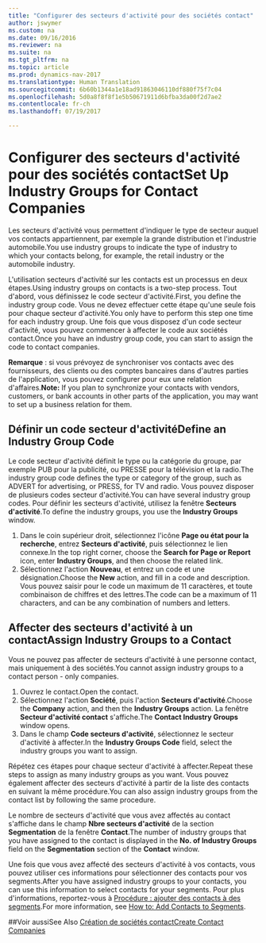 ```yaml
---
title: "Configurer des secteurs d'activité pour des sociétés contact"
author: jswymer
ms.custom: na
ms.date: 09/16/2016
ms.reviewer: na
ms.suite: na
ms.tgt_pltfrm: na
ms.topic: article
ms.prod: dynamics-nav-2017
ms.translationtype: Human Translation
ms.sourcegitcommit: 6b60b1344a1e18ad91863046110df880f75f7c04
ms.openlocfilehash: 5d0a8f8f8f1e5b50671911d6bfba3da00f2d7ae2
ms.contentlocale: fr-ch
ms.lasthandoff: 07/19/2017

---
```

# <a name="set-up-industry-groups-for-contact-companies"></a><span data-ttu-id="c5dd6-102">Configurer des secteurs d'activité pour des sociétés contact</span><span class="sxs-lookup"><span data-stu-id="c5dd6-102">Set Up Industry Groups for Contact Companies</span></span>
<span data-ttu-id="c5dd6-103">Les secteurs d'activité vous permettent d'indiquer le type de secteur auquel vos contacts appartiennent, par exemple la grande distribution et l'industrie automobile.</span><span class="sxs-lookup"><span data-stu-id="c5dd6-103">You use industry groups to indicate the type of industry to which your contacts belong, for example, the retail industry or the automobile industry.</span></span>

<span data-ttu-id="c5dd6-104">L'utilisation secteurs d'activité sur les contacts est un processus en deux étapes.</span><span class="sxs-lookup"><span data-stu-id="c5dd6-104">Using industry groups on contacts is a two-step process.</span></span> <span data-ttu-id="c5dd6-105">Tout d'abord, vous définissez le code secteur d'activité.</span><span class="sxs-lookup"><span data-stu-id="c5dd6-105">First, you define the industry group code.</span></span> <span data-ttu-id="c5dd6-106">Vous ne devez effectuer cette étape qu'une seule fois pour chaque secteur d'activité.</span><span class="sxs-lookup"><span data-stu-id="c5dd6-106">You only have to perform this step one time for each industry group.</span></span> <span data-ttu-id="c5dd6-107">Une fois que vous disposez d'un code secteur d'activité, vous pouvez commencer à affecter le code aux sociétés contact.</span><span class="sxs-lookup"><span data-stu-id="c5dd6-107">Once you have an industry group code, you can start to assign the code to contact companies.</span></span>

<span data-ttu-id="c5dd6-108">**Remarque** : si vous prévoyez de synchroniser vos contacts avec des fournisseurs, des clients ou des comptes bancaires dans d'autres parties de l'application, vous pouvez configurer pour eux une relation d'affaires.</span><span class="sxs-lookup"><span data-stu-id="c5dd6-108">**Note:** If you plan to synchronize your contacts with vendors, customers, or bank accounts in other parts of the application, you may want to set up a business relation for them.</span></span>

## <a name="define-an-industry-group-code"></a><span data-ttu-id="c5dd6-109">Définir un code secteur d'activité</span><span class="sxs-lookup"><span data-stu-id="c5dd6-109">Define an Industry Group Code</span></span>
<span data-ttu-id="c5dd6-110">Le code secteur d'activité définit le type ou la catégorie du groupe, par exemple PUB pour la publicité, ou PRESSE pour la télévision et la radio.</span><span class="sxs-lookup"><span data-stu-id="c5dd6-110">The industry group code defines the type or category of the group, such as ADVERT for advertising, or PRESS, for TV and radio.</span></span> <span data-ttu-id="c5dd6-111">Vous pouvez disposer de plusieurs codes secteur d'activité.</span><span class="sxs-lookup"><span data-stu-id="c5dd6-111">You can have several industry group codes.</span></span> <span data-ttu-id="c5dd6-112">Pour définir les secteurs d'activité, utilisez la fenêtre **Secteurs d'activité**.</span><span class="sxs-lookup"><span data-stu-id="c5dd6-112">To define the industry groups, you use the **Industry Groups** window.</span></span>

1. <span data-ttu-id="c5dd6-113">Dans le coin supérieur droit, sélectionnez l'icône **Page ou état pour la recherche**, entrez **Secteurs d'activité**, puis sélectionnez le lien connexe.</span><span class="sxs-lookup"><span data-stu-id="c5dd6-113">In the top right corner, choose the **Search for Page or Report** icon, enter **Industry Groups**, and then choose the related link.</span></span>
2. <span data-ttu-id="c5dd6-114">Sélectionnez l'action **Nouveau**, et entrez un code et une désignation.</span><span class="sxs-lookup"><span data-stu-id="c5dd6-114">Choose the **New** action, and fill in a code and description.</span></span> <span data-ttu-id="c5dd6-115">Vous pouvez saisir pour le code un maximum de 11 caractères, et toute combinaison de chiffres et des lettres.</span><span class="sxs-lookup"><span data-stu-id="c5dd6-115">The code can be a maximum of 11 characters, and can be any combination of numbers and letters.</span></span>

## <a name="assign-industry-groups-to-a-contact"></a><span data-ttu-id="c5dd6-116">Affecter des secteurs d'activité à un contact</span><span class="sxs-lookup"><span data-stu-id="c5dd6-116">Assign Industry Groups to a Contact</span></span>
<span data-ttu-id="c5dd6-117">Vous ne pouvez pas affecter de secteurs d'activité à une personne contact, mais uniquement à des sociétés.</span><span class="sxs-lookup"><span data-stu-id="c5dd6-117">You cannot assign industry groups to a contact person - only companies.</span></span>

1. <span data-ttu-id="c5dd6-118">Ouvrez le contact.</span><span class="sxs-lookup"><span data-stu-id="c5dd6-118">Open the contact.</span></span>
2. <span data-ttu-id="c5dd6-119">Sélectionnez l'action **Société**, puis l'action **Secteurs d'activité**.</span><span class="sxs-lookup"><span data-stu-id="c5dd6-119">Choose the **Company** action, and then the **Industry Groups** action.</span></span> <span data-ttu-id="c5dd6-120">La fenêtre **Secteur d'activité contact** s'affiche.</span><span class="sxs-lookup"><span data-stu-id="c5dd6-120">The **Contact Industry Groups** window opens.</span></span>
3. <span data-ttu-id="c5dd6-121">Dans le champ **Code secteurs d'activité**, sélectionnez le secteur d'activité à affecter.</span><span class="sxs-lookup"><span data-stu-id="c5dd6-121">In the **Industry Groups Code** field, select the industry groups you want to assign.</span></span>

<span data-ttu-id="c5dd6-122">Répétez ces étapes pour chaque secteur d'activité à affecter.</span><span class="sxs-lookup"><span data-stu-id="c5dd6-122">Repeat these steps to assign as many industry groups as you want.</span></span> <span data-ttu-id="c5dd6-123">Vous pouvez également affecter des secteurs d'activité à partir de la liste des contacts en suivant la même procédure.</span><span class="sxs-lookup"><span data-stu-id="c5dd6-123">You can also assign industry groups from the contact list by following the same procedure.</span></span>

<span data-ttu-id="c5dd6-124">Le nombre de secteurs d'activité que vous avez affectés au contact s'affiche dans le champ **Nbre secteurs d'activité** de la section **Segmentation** de la fenêtre **Contact**.</span><span class="sxs-lookup"><span data-stu-id="c5dd6-124">The number of industry groups that you have assigned to the contact is displayed in the **No. of Industry Groups** field on the **Segmentation** section of the **Contact** window.</span></span>

<span data-ttu-id="c5dd6-125">Une fois que vous avez affecté des secteurs d'activité à vos contacts, vous pouvez utiliser ces informations pour sélectionner des contacts pour vos segments.</span><span class="sxs-lookup"><span data-stu-id="c5dd6-125">After you have assigned industry groups to your contacts, you can use this information to select contacts for your segments.</span></span> <span data-ttu-id="c5dd6-126">Pour plus d'informations, reportez-vous à [Procédure : ajouter des contacts à des segments](marketing-add-contact-segment.md).</span><span class="sxs-lookup"><span data-stu-id="c5dd6-126">For more information, see [How to: Add Contacts to Segments](marketing-add-contact-segment.md).</span></span>

##<a name="see-also"></a><span data-ttu-id="c5dd6-127">Voir aussi</span><span class="sxs-lookup"><span data-stu-id="c5dd6-127">See Also</span></span>
[<span data-ttu-id="c5dd6-128">Création de sociétés contact</span><span class="sxs-lookup"><span data-stu-id="c5dd6-128">Create Contact Companies</span></span>](marketing-create-contact-companies.md)

